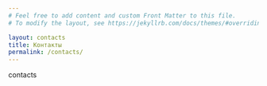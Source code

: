 ```yaml
---
# Feel free to add content and custom Front Matter to this file.
# To modify the layout, see https://jekyllrb.com/docs/themes/#overriding-theme-defaults

layout: contacts
title: Контакты
permalink: /contacts/
---
```


contacts